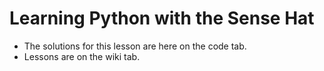 # Learning Python with the Sense Hat

* The solutions for this lesson are here on the code tab.
* Lessons are on the wiki tab.
